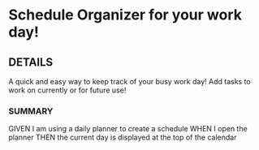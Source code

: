 # Schedule Organizer for your work day!

## DETAILS
A quick and easy way to keep track of your busy work day! Add tasks to work on currently or for future use!

### SUMMARY 
GIVEN I am using a daily planner to create a schedule
WHEN I open the planner
THEN the current day is displayed at the top of the calendar
